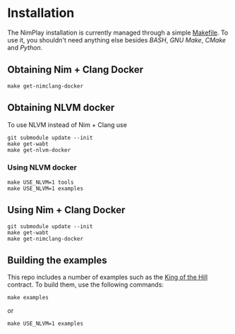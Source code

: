 # Installation

The NimPlay installation is currently managed through a simple [Makefile](https://github.com/status-im/nimplay/blob/master/Makefile).
To use it, you shouldn't need anything else besides _BASH_, _GNU Make_, _CMake_ and _Python_.

## Obtaining Nim + Clang Docker

```
make get-nimclang-docker
```

## Obtaining NLVM docker

To use NLVM instead of Nim + Clang use 

```
git submodule update --init
make get-wabt
make get-nlvm-docker

```

### Using NLVM docker

```
make USE_NLVM=1 tools
make USE_NLVM=1 examples
```

## Using Nim + Clang Docker

```
git submodule update --init
make get-wabt
make get-nimclang-docker 
```

## Building the examples

This repo includes a number of examples such as the [King of the Hill](https://github.com/status-im/nimplay/blob/master/examples/king_of_the_hill.nim) contract. To build them, use the following commands:

```
make examples
```
or
```
make USE_NLVM=1 examples
```
